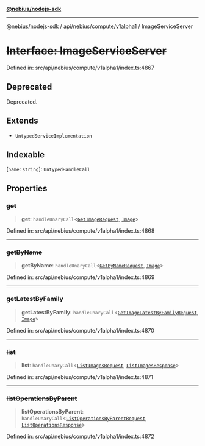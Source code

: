 [**@nebius/nodejs-sdk**](../../../../../README.md)

---

[@nebius/nodejs-sdk](../../../../../README.md) / [api/nebius/compute/v1alpha1](../README.md) / ImageServiceServer

# ~~Interface: ImageServiceServer~~

Defined in: src/api/nebius/compute/v1alpha1/index.ts:4867

## Deprecated

Deprecated.

## Extends

- `UntypedServiceImplementation`

## Indexable

\[`name`: `string`\]: `UntypedHandleCall`

## Properties

### ~~get~~

> **get**: `handleUnaryCall`\<[`GetImageRequest`](GetImageRequest.md), [`Image`](Image.md)\>

Defined in: src/api/nebius/compute/v1alpha1/index.ts:4868

---

### ~~getByName~~

> **getByName**: `handleUnaryCall`\<[`GetByNameRequest`](../../../common/v1/interfaces/GetByNameRequest.md), [`Image`](Image.md)\>

Defined in: src/api/nebius/compute/v1alpha1/index.ts:4869

---

### ~~getLatestByFamily~~

> **getLatestByFamily**: `handleUnaryCall`\<[`GetImageLatestByFamilyRequest`](GetImageLatestByFamilyRequest.md), [`Image`](Image.md)\>

Defined in: src/api/nebius/compute/v1alpha1/index.ts:4870

---

### ~~list~~

> **list**: `handleUnaryCall`\<[`ListImagesRequest`](ListImagesRequest.md), [`ListImagesResponse`](ListImagesResponse.md)\>

Defined in: src/api/nebius/compute/v1alpha1/index.ts:4871

---

### ~~listOperationsByParent~~

> **listOperationsByParent**: `handleUnaryCall`\<[`ListOperationsByParentRequest`](../../../common/v1alpha1/interfaces/ListOperationsByParentRequest.md), [`ListOperationsResponse`](../../../common/v1alpha1/interfaces/ListOperationsResponse.md)\>

Defined in: src/api/nebius/compute/v1alpha1/index.ts:4872
